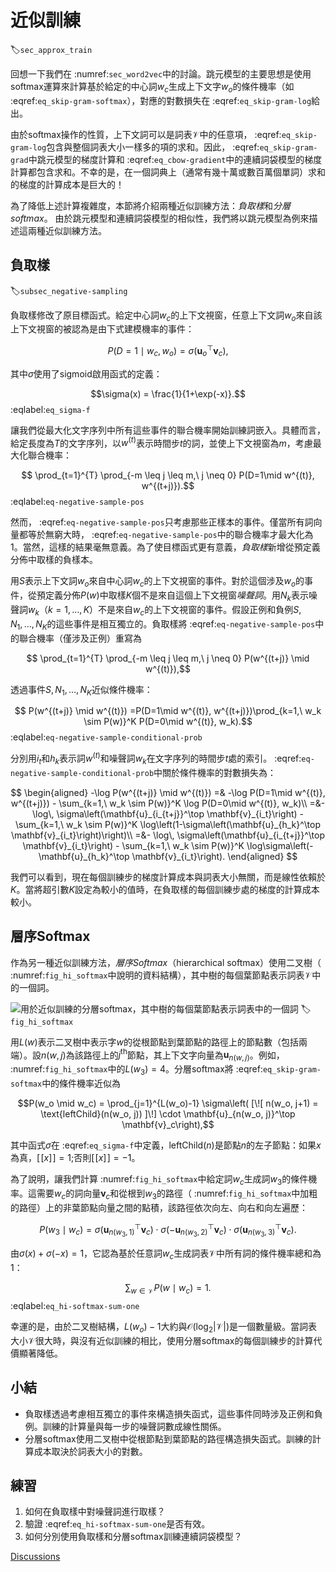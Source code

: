 # 近似訓練
:label:`sec_approx_train`

回想一下我們在 :numref:`sec_word2vec`中的討論。跳元模型的主要思想是使用softmax運算來計算基於給定的中心詞$w_c$生成上下文字$w_o$的條件機率（如 :eqref:`eq_skip-gram-softmax`），對應的對數損失在 :eqref:`eq_skip-gram-log`給出。

由於softmax操作的性質，上下文詞可以是詞表$\mathcal{V}$中的任意項， :eqref:`eq_skip-gram-log`包含與整個詞表大小一樣多的項的求和。因此， :eqref:`eq_skip-gram-grad`中跳元模型的梯度計算和 :eqref:`eq_cbow-gradient`中的連續詞袋模型的梯度計算都包含求和。不幸的是，在一個詞典上（通常有幾十萬或數百萬個單詞）求和的梯度的計算成本是巨大的！

為了降低上述計算複雜度，本節將介紹兩種近似訓練方法：*負取樣*和*分層softmax*。
由於跳元模型和連續詞袋模型的相似性，我們將以跳元模型為例來描述這兩種近似訓練方法。

## 負取樣
:label:`subsec_negative-sampling`

負取樣修改了原目標函式。給定中心詞$w_c$的上下文視窗，任意上下文詞$w_o$來自該上下文視窗的被認為是由下式建模機率的事件：

$$P(D=1\mid w_c, w_o) = \sigma(\mathbf{u}_o^\top \mathbf{v}_c),$$

其中$\sigma$使用了sigmoid啟用函式的定義：

$$\sigma(x) = \frac{1}{1+\exp(-x)}.$$
:eqlabel:`eq_sigma-f`

讓我們從最大化文字序列中所有這些事件的聯合機率開始訓練詞嵌入。具體而言，給定長度為$T$的文字序列，以$w^{(t)}$表示時間步$t$的詞，並使上下文視窗為$m$，考慮最大化聯合機率：

$$ \prod_{t=1}^{T} \prod_{-m \leq j \leq m,\ j \neq 0} P(D=1\mid w^{(t)}, w^{(t+j)}).$$
:eqlabel:`eq-negative-sample-pos`

然而， :eqref:`eq-negative-sample-pos`只考慮那些正樣本的事件。僅當所有詞向量都等於無窮大時， :eqref:`eq-negative-sample-pos`中的聯合機率才最大化為1。當然，這樣的結果毫無意義。為了使目標函式更有意義，*負取樣*新增從預定義分佈中取樣的負樣本。

用$S$表示上下文詞$w_o$來自中心詞$w_c$的上下文視窗的事件。對於這個涉及$w_o$的事件，從預定義分佈$P(w)$中取樣$K$個不是來自這個上下文視窗*噪聲詞*。用$N_k$表示噪聲詞$w_k$（$k=1, \ldots, K$）不是來自$w_c$的上下文視窗的事件。假設正例和負例$S, N_1, \ldots, N_K$的這些事件是相互獨立的。負取樣將 :eqref:`eq-negative-sample-pos`中的聯合機率（僅涉及正例）重寫為

$$ \prod_{t=1}^{T} \prod_{-m \leq j \leq m,\ j \neq 0} P(w^{(t+j)} \mid w^{(t)}),$$

透過事件$S, N_1, \ldots, N_K$近似條件機率：

$$ P(w^{(t+j)} \mid w^{(t)}) =P(D=1\mid w^{(t)}, w^{(t+j)})\prod_{k=1,\ w_k \sim P(w)}^K P(D=0\mid w^{(t)}, w_k).$$
:eqlabel:`eq-negative-sample-conditional-prob`

分別用$i_t$和$h_k$表示詞$w^{(t)}$和噪聲詞$w_k$在文字序列的時間步$t$處的索引。 :eqref:`eq-negative-sample-conditional-prob`中關於條件機率的對數損失為：

$$
\begin{aligned}
-\log P(w^{(t+j)} \mid w^{(t)})
=& -\log P(D=1\mid w^{(t)}, w^{(t+j)}) - \sum_{k=1,\ w_k \sim P(w)}^K \log P(D=0\mid w^{(t)}, w_k)\\
=&-  \log\, \sigma\left(\mathbf{u}_{i_{t+j}}^\top \mathbf{v}_{i_t}\right) - \sum_{k=1,\ w_k \sim P(w)}^K \log\left(1-\sigma\left(\mathbf{u}_{h_k}^\top \mathbf{v}_{i_t}\right)\right)\\
=&-  \log\, \sigma\left(\mathbf{u}_{i_{t+j}}^\top \mathbf{v}_{i_t}\right) - \sum_{k=1,\ w_k \sim P(w)}^K \log\sigma\left(-\mathbf{u}_{h_k}^\top \mathbf{v}_{i_t}\right).
\end{aligned}
$$

我們可以看到，現在每個訓練步的梯度計算成本與詞表大小無關，而是線性依賴於$K$。當將超引數$K$設定為較小的值時，在負取樣的每個訓練步處的梯度的計算成本較小。

## 層序Softmax

作為另一種近似訓練方法，*層序Softmax*（hierarchical softmax）使用二叉樹（ :numref:`fig_hi_softmax`中說明的資料結構），其中樹的每個葉節點表示詞表$\mathcal{V}$中的一個詞。

![用於近似訓練的分層softmax，其中樹的每個葉節點表示詞表中的一個詞](../img/hi-softmax.svg)
:label:`fig_hi_softmax`

用$L(w)$表示二叉樹中表示字$w$的從根節點到葉節點的路徑上的節點數（包括兩端）。設$n(w,j)$為該路徑上的$j^\mathrm{th}$節點，其上下文字向量為$\mathbf{u}_{n(w, j)}$。例如， :numref:`fig_hi_softmax`中的$L(w_3) = 4$。分層softmax將 :eqref:`eq_skip-gram-softmax`中的條件機率近似為

$$P(w_o \mid w_c) = \prod_{j=1}^{L(w_o)-1} \sigma\left( [\![  n(w_o, j+1) = \text{leftChild}(n(w_o, j)) ]\!] \cdot \mathbf{u}_{n(w_o, j)}^\top \mathbf{v}_c\right),$$

其中函式$\sigma$在 :eqref:`eq_sigma-f`中定義，$\text{leftChild}(n)$是節點$n$的左子節點：如果$x$為真，$[\![x]\!] = 1$;否則$[\![x]\!] = -1$。

為了說明，讓我們計算 :numref:`fig_hi_softmax`中給定詞$w_c$生成詞$w_3$的條件機率。這需要$w_c$的詞向量$\mathbf{v}_c$和從根到$w_3$的路徑（ :numref:`fig_hi_softmax`中加粗的路徑）上的非葉節點向量之間的點積，該路徑依次向左、向右和向左遍歷：

$$P(w_3 \mid w_c) = \sigma(\mathbf{u}_{n(w_3, 1)}^\top \mathbf{v}_c) \cdot \sigma(-\mathbf{u}_{n(w_3, 2)}^\top \mathbf{v}_c) \cdot \sigma(\mathbf{u}_{n(w_3, 3)}^\top \mathbf{v}_c).$$

由$\sigma(x)+\sigma(-x) = 1$，它認為基於任意詞$w_c$生成詞表$\mathcal{V}$中所有詞的條件機率總和為1：

$$\sum_{w \in \mathcal{V}} P(w \mid w_c) = 1.$$
:eqlabel:`eq_hi-softmax-sum-one`

幸運的是，由於二叉樹結構，$L(w_o)-1$大約與$\mathcal{O}(\text{log}_2|\mathcal{V}|)$是一個數量級。當詞表大小$\mathcal{V}$很大時，與沒有近似訓練的相比，使用分層softmax的每個訓練步的計算代價顯著降低。

## 小結

* 負取樣透過考慮相互獨立的事件來構造損失函式，這些事件同時涉及正例和負例。訓練的計算量與每一步的噪聲詞數成線性關係。
* 分層softmax使用二叉樹中從根節點到葉節點的路徑構造損失函式。訓練的計算成本取決於詞表大小的對數。

## 練習

1. 如何在負取樣中對噪聲詞進行取樣？
1. 驗證 :eqref:`eq_hi-softmax-sum-one`是否有效。
1. 如何分別使用負取樣和分層softmax訓練連續詞袋模型？

[Discussions](https://discuss.d2l.ai/t/5741)
